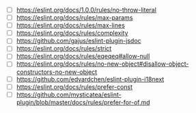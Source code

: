 - [ ] https://eslint.org/docs/1.0.0/rules/no-throw-literal
- [ ] https://eslint.org/docs/rules/max-params
- [ ] https://eslint.org/docs/rules/max-lines
- [ ] https://eslint.org/docs/rules/complexity
- [ ] https://github.com/gajus/eslint-plugin-jsdoc
- [ ] https://eslint.org/docs/rules/strict
- [ ] https://eslint.org/docs/rules/eqeqeq#allow-null
- [ ] https://eslint.org/docs/rules/no-new-object#disallow-object-constructors-no-new-object
- [ ] https://github.com/edvardchen/eslint-plugin-i18next
- [ ] https://eslint.org/docs/rules/prefer-const
- [ ] https://github.com/mysticatea/eslint-plugin/blob/master/docs/rules/prefer-for-of.md
